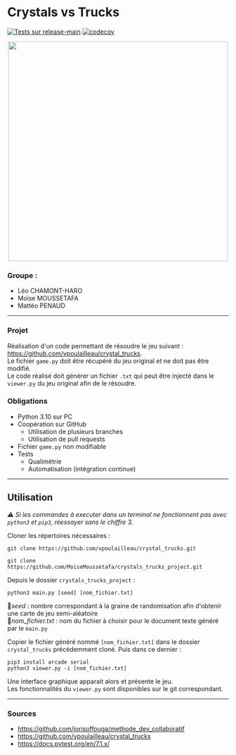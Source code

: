 # Crystals vs Trucks
[![Tests sur release-main](https://github.com/MoiseMoussetafa/crystals_trucks_project/actions/workflows/python.yml/badge.svg?branch=release-main)](https://github.com/MoiseMoussetafa/crystals_trucks_project/actions/workflows/python.yml)
[![codecov](https://codecov.io/gh/MoiseMoussetafa/crystals_trucks_project/branch/release-main/graph/badge.svg?token=L7JRXT7ZCX)](https://codecov.io/gh/MoiseMoussetafa/crystals_trucks_project)

<p align="center">  
 <img src=https://user-images.githubusercontent.com/72506988/164490624-32c954f8-637e-418a-afa3-6645e6296fa3.png width="500" height="500">
</p>

### Groupe : 
- Léo CHAMONT-HARO
- Moïse MOUSSETAFA
- Mattéo PENAUD

---

### Projet

Réalisation d'un code permettant de résoudre le jeu suivant : https://github.com/vpoulailleau/crystal_trucks.  
Le fichier `game.py` doit être récupéré du jeu original et ne doit pas être modifié.  
Le code réalisé doit générer un fichier `.txt` qui peut être injecté dans le `viewer.py` du jeu original afin de le résoudre.  


### Obligations 

- Python 3.10 sur PC
- Coopération sur GitHub 
  - Utilisation de plusieurs branches
  - Utilisation de pull requests
- Fichier `game.py` non modifiable
- Tests
  - Qualimétrie
  - Automatisation (intégration continue)

---

## Utilisation 

*⚠️ Si les commandes à executer dans un terminal ne fonctionnent pas avec `python3` et `pip3`, réessayer sans le chiffre 3.*

Cloner les répertoires nécessaires :
```
git clone https://github.com/vpoulailleau/crystal_trucks.git

git clone https://github.com/MoiseMoussetafa/crystals_trucks_project.git
```

Depuis le dossier `crystals_trucks_project` :
```
python3 main.py [seed] [nom_fichier.txt]
```
📓*seed* : nombre correspondant à la graine de randomisation afin d'obtenir une carte de jeu semi-aléatoire  
📓*nom_fichier.txt* : nom du fichier à choisir pour le document texte généré par le `main.py`  

Copier le fichier généré nommé `[nom_fichier.txt]` dans le dossier `crystal_trucks` précédemment cloné. Puis dans ce dernier :
```
pip3 install arcade serial
python3 viewer.py -i [nom_fichier.txt]
```

Une interface graphique apparait alors et présente le jeu.  
Les fonctionnalités du `viewer.py` sont disponibles sur le git correspondant.

---

### Sources
- https://github.com/jorisoffouga/methode_dev_collaboratif  
- https://github.com/vpoulailleau/crystal_trucks  
- https://docs.pytest.org/en/7.1.x/  

